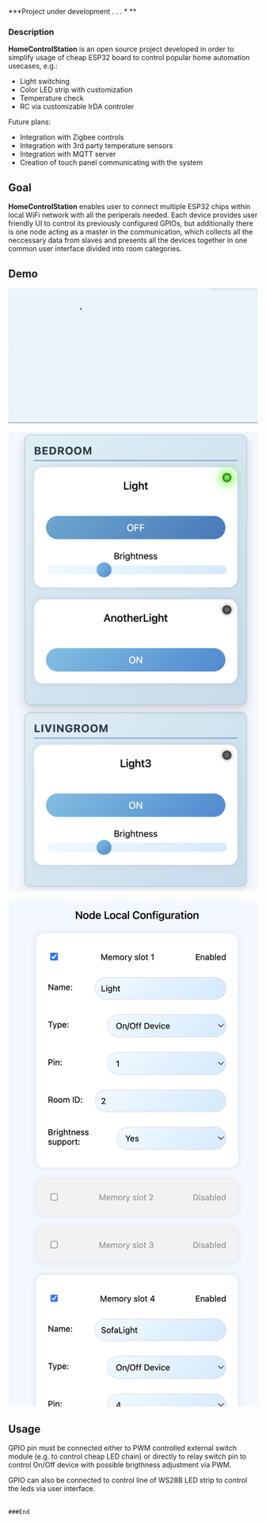 ***Project under development . . . *
**
### Description

**HomeControlStation** is an open source project developed in order to simplify usage of cheap ESP32 board to control popular home automation usecases, e.g.:
- Light switching
- Color LED strip with customization
- Temperature check
- RC via customizable IrDA controler

Future plans:
- Integration with Zigbee controls
- Integration with 3rd party temperature sensors
- Integration with MQTT server
- Creation of touch panel communicating with the system

## Goal

**HomeControlStation** enables user to connect multiple ESP32 chips within local WiFi network with all the periperals needed. Each device provides user friendly UI to control its previously configured GPIOs, but additionally there is one node acting as a master in the communication, which collects all the neccessary data from slaves and presents all the devices together in one common user interface divided into room categories. 


## Demo

![Demo](https://github.com/kubabec/HomeControlStation/blob/main/demo/demo1.gif "Demo")

![Main page](https://github.com/kubabec/HomeControlStation/blob/main/demo/Zrzut%20ekranu%202025-01-12%20o%2012.23.48.png "Main page")

![Pinout configuration](https://github.com/kubabec/HomeControlStation/blob/main/demo/Zrzut%20ekranu%202025-01-12%20o%2012.25.29.png "Pinout configuration")


## Usage

GPIO pin must be connected either to PWM controlled external switch module (e.g. to control cheap LED chain) or directly to relay switch pin to control On/Off device with possible brigthness adjustment via PWM.  

GPIO can also be connected to control line of WS28B LED strip to control the leds via user interface. 



```

###End
